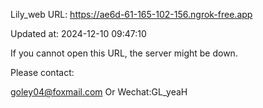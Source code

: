 Lily_web URL: https://ae6d-61-165-102-156.ngrok-free.app

Updated at: 2024-12-10 09:47:10

If you cannot open this URL, the server might be down.

Please contact: 

goley04@foxmail.com Or Wechat:GL_yeaH